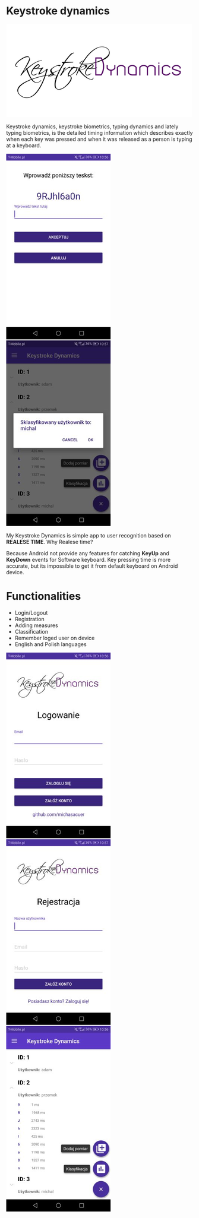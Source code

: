 # Keystroke dynamics

![My image](https://github.com/michasacuer/Keystroke-dynamics/blob/master/app/src/main/res/drawable/logo.png)

Keystroke dynamics, keystroke biometrics, typing dynamics and lately typing biometrics, is the detailed timing information which describes exactly when each key was pressed and when it was released as a person is typing at a  keyboard.

![My image](https://github.com/michasacuer/Keystroke-dynamics/blob/master/photos/5.jpg) ![My image](https://github.com/michasacuer/Keystroke-dynamics/blob/master/photos/7.jpg)

My Keystroke Dynamics is simple app to user recognition based on **REALESE TIME**.
Why Realese time?

Because Android not provide any features for catching **KeyUp** and **KeyDown** events for Software keyboard. Key pressing time is more 
accurate, but its impossible to get it from default keyboard on Android device.

# Functionalities
- Login/Logout
- Registration
- Adding measures
- Classification
- Remember loged user on device
- English and Polish languages

![My image](https://github.com/michasacuer/Keystroke-dynamics/blob/master/photos/8.jpg) ![My image](https://github.com/michasacuer/Keystroke-dynamics/blob/master/photos/3.jpg) ![My image](https://github.com/michasacuer/Keystroke-dynamics/blob/master/photos/4.jpg)
